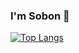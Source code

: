 ### I'm Sobon 👋

[![Top Langs](https://github-readme-stats.vercel.app/api/top-langs/?username=PhonSobon&layout=compact)](https://github.com/PhonSobon/github-readme-stats)

